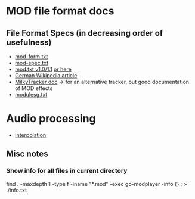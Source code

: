 # MOD file format docs

## File Format Specs (in decreasing order of usefulness)

- [mod-form.txt](http://www.textfiles.com/programming/FORMATS/mod-form.txt)
- [mod-spec.txt](https://eblong.com/zarf/blorb/mod-spec.txt)
- [mod.txt v1.0/1.1](http://lclevy.free.fr/mo3/mod.txt) [or here](https://raw.githubusercontent.com/cmatsuoka/libxmp/c5df8ece33c15ad353e809e52add41a957ab74d0/docs/formats/Modfil11.txt)
- [German Wikipedia article](https://de.wikipedia.org/wiki/Tracker_(Musik))
- [MilkyTracker doc](https://milkytracker.titandemo.org/docs/MilkyTracker.html#effects) -> for an alternative tracker, but good documentation of MOD effects
- [modulesg.txt](http://www.textfiles.com/programming/FORMATS/modulesg.txt)

# Audio processing

- [interpolation](https://stackoverflow.com/questions/1125666/how-do-you-do-bicubic-or-other-non-linear-interpolation-of-re-sampled-audio-da)

## Misc notes

### Show info for all files in current directory

find . -maxdepth 1 -type f -iname "*.mod" -exec go-modplayer -info {} \; > ./info.txt